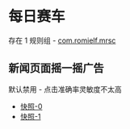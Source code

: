 # 每日赛车

存在 1 规则组 - [com.romielf.mrsc](/src/apps/com.romielf.mrsc.ts)

## 新闻页面摇一摇广告

默认禁用 - 点击准确率灵敏度不太高

- [快照-0](https://i.gkd.li/import/12667539)
- [快照-1](https://i.gkd.li/import/12667549)
